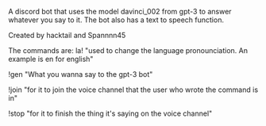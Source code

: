A discord bot that uses the model davinci_002 from gpt-3 to answer whatever you say to it.
The bot also has a text to speech function.

Created by hacktail and Spannnn45


The commands are:
la! "used to change the language pronounciation. An example is en for english"

!gen "What you wanna say to the gpt-3 bot"

!join "for it to join the voice channel that the user who wrote the command is in"

!stop "for it to finish the thing it's saying on the voice channel"
